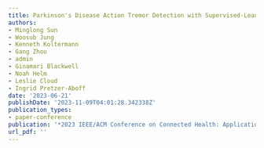 ```yaml
---
title: Parkinson's Disease Action Tremor Detection with Supervised-Leaning Models
authors:
- Minglong Sun
- Woosub Jung
- Kenneth Koltermann
- Gang Zhou
- admin
- Ginamari Blackwell
- Noah Helm
- Leslie Cloud
- Ingrid Pretzer-Aboff
date: '2023-06-21'
publishDate: '2023-11-09T04:01:28.342338Z'
publication_types:
- paper-conference
publication: '*2023 IEEE/ACM Conference on Connected Health: Applications, Systems and Engineering Technologies (CHASE)*'
url_pdf: '' 
---
```

